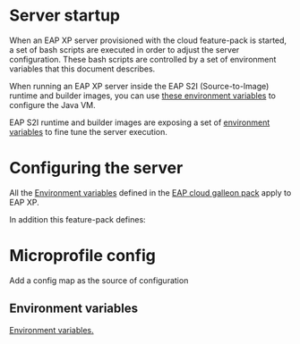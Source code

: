 # Server startup

When an EAP XP server provisioned with the cloud feature-pack is started, a set of bash scripts are executed in order to adjust 
the server configuration. These bash scripts are controlled by a set of environment variables that this document describes.

When running an EAP XP server inside the EAP S2I (Source-to-Image) runtime and builder images, you can use [these environment variables](https://github.com/jboss-container-images/openjdk/blob/develop/modules/jvm/api/module.yaml) to configure the Java VM.

EAP S2I runtime and builder images are exposing a set of [environment variables](https://github.com/wildfly/wildfly-cekit-modules/blob/main/jboss/container/wildfly/run/api/module.yaml) to fine tune the server execution.

# Configuring the server

All the [Environment variables](https://github.com/jbossas/eap-cloud-galleon-pack/blob/main/doc/launch.md) defined in the [EAP cloud galleon pack](https://github.com/jbossas/eap-cloud-galleon-pack) apply to EAP XP.

In addition this feature-pack defines:

# Microprofile config

Add a config map as the source of configuration

## Environment variables

[Environment variables.](https://github.com/wildfly/wildfly-cekit-modules/blob/main/jboss/container/wildfly/launch/mp-config/module.yaml)